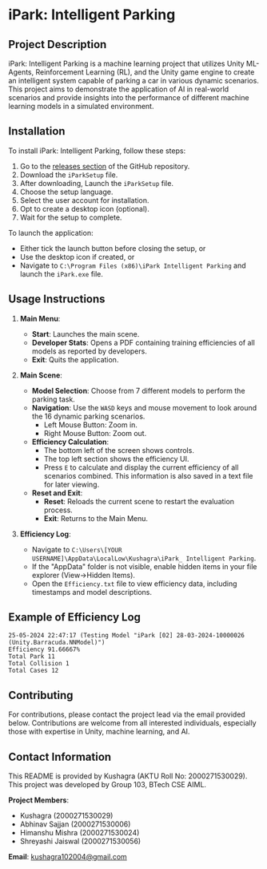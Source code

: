 # iPark: Intelligent Parking

## Project Description

iPark: Intelligent Parking is a machine learning project that utilizes Unity ML-Agents, Reinforcement Learning (RL), and the Unity game engine to create an intelligent system capable of parking a car in various dynamic scenarios. This project aims to demonstrate the application of AI in real-world scenarios and provide insights into the performance of different machine learning models in a simulated environment.

## Installation

To install iPark: Intelligent Parking, follow these steps:

1. Go to the [releases section](https://github.com/KushagraYashu/iPark/releases/tag/setup) of the GitHub repository.
2. Download the `iParkSetup` file.
3. After downloading, Launch the `iParkSetup` file.
4. Choose the setup language.
5. Select the user account for installation.
6. Opt to create a desktop icon (optional).
7. Wait for the setup to complete.

To launch the application:
- Either tick the launch button before closing the setup, or
- Use the desktop icon if created, or
- Navigate to `C:\Program Files (x86)\iPark Intelligent Parking` and launch the `iPark.exe` file.

## Usage Instructions

1. **Main Menu**:
   - **Start**: Launches the main scene.
   - **Developer Stats**: Opens a PDF containing training efficiencies of all models as reported by developers.
   - **Exit**: Quits the application.

2. **Main Scene**:
   - **Model Selection**: Choose from 7 different models to perform the parking task.
   - **Navigation**: Use the `WASD` keys and mouse movement to look around the 16 dynamic parking scenarios.
     - Left Mouse Button: Zoom in.
     - Right Mouse Button: Zoom out.
   - **Efficiency Calculation**: 
     - The bottom left of the screen shows controls.
     - The top left section shows the efficiency UI.
     - Press `E` to calculate and display the current efficiency of all scenarios combined. This information is also saved in a text file for later viewing.
   - **Reset and Exit**:
     - **Reset**: Reloads the current scene to restart the evaluation process.
     - **Exit**: Returns to the Main Menu.

3. **Efficiency Log**:
   - Navigate to `C:\Users\[YOUR USERNAME]\AppData\LocalLow\Kushagra\iPark_ Intelligent Parking`.
   - If the "AppData" folder is not visible, enable hidden items in your file explorer (View->Hidden Items).
   - Open the `Efficiency.txt` file to view efficiency data, including timestamps and model descriptions.

## Example of Efficiency Log
`25-05-2024 22:47:17 (Testing Model "iPark [02] 28-03-2024-10000026 (Unity.Barracuda.NNModel)")`  
`Efficiency 91.66667%`  
`Total Park 11`  
`Total Collision 1`  
`Total Cases 12`  

## Contributing

For contributions, please contact the project lead via the email provided below. Contributions are welcome from all interested individuals, especially those with expertise in Unity, machine learning, and AI.

## Contact Information

This README is provided by Kushagra (AKTU Roll No: 2000271530029). This project was developed by Group 103, BTech CSE AIML.

**Project Members**:
- Kushagra (2000271530029)
- Abhinav Sajjan (2000271530006)
- Himanshu Mishra (2000271530024)
- Shreyashi Jaiswal (2000271530056)

**Email**: kushagra102004@gmail.com

